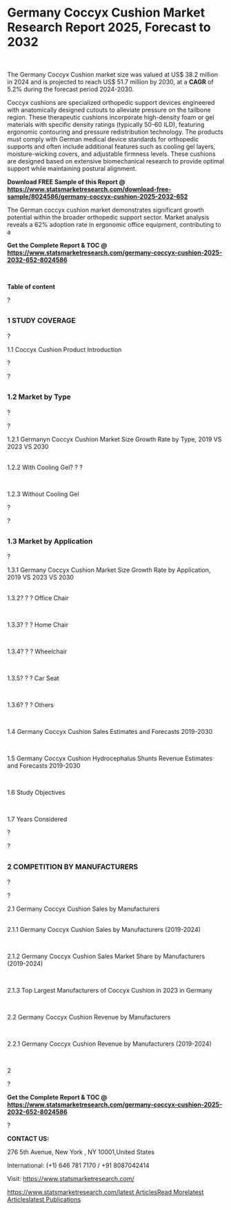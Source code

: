 <h1>Germany Coccyx Cushion Market Research Report 2025, Forecast to 2032</h1><br/><p>The Germany Coccyx Cushion market size was valued at US$ 38.2 million in 2024 and is projected to reach US$ 51.7 million by 2030, at a <strong>CAGR</strong> of 5.2% during the forecast period 2024-2030.</p>
 
 
 
 <p>Coccyx cushions are specialized orthopedic support devices engineered with anatomically designed cutouts to alleviate pressure on the tailbone region. These therapeutic cushions incorporate high-density foam or gel materials with specific density ratings (typically 50-60 ILD), featuring ergonomic contouring and pressure redistribution technology. The products must comply with German medical device standards for orthopedic supports and often include additional features such as cooling gel layers, moisture-wicking covers, and adjustable firmness levels. These cushions are designed based on extensive biomechanical research to provide optimal support while maintaining postural alignment.</p>
 
 
 
 <p><strong>Download FREE Sample of this Report @ <a href="https://www.statsmarketresearch.com/download-free-sample/8024586/germany-coccyx-cushion-2025-2032-652">https://www.statsmarketresearch.com/download-free-sample/8024586/germany-coccyx-cushion-2025-2032-652</a></strong></p>
 
 
 
 <p>The German coccyx cushion market demonstrates significant growth potential within the broader orthopedic support sector. Market analysis reveals a 62% adoption rate in ergonomic office equipment, contributing to a</p>
 
 
 
 <div><b>Get the Complete Report & TOC @ <a href="https://www.statsmarketresearch.com/germany-coccyx-cushion-2025-2032-652-8024586">https://www.statsmarketresearch.com/germany-coccyx-cushion-2025-2032-652-8024586</a></b></div>
 
 
 
 <p><br />
 
 <b>Table of content</b></p>
 
 
 
 <p>? </p>
 
 
 
 <h2><span style="font-size:16px"><strong>1 STUDY COVERAGE</strong></span></h2>
 
 
 
 <p>? </p>
 
 
 
 <p>1.1 Coccyx Cushion Product Introduction</p>
 
 
 
 <p>? </p>
 
 
 
 <p>? </p>
 
 
 
 <h2><span style="font-size:16px"><strong>1.2 Market by Type</strong></span></h2>
 
 
 
 <p>? </p>
 
 
 
 <p>? </p>
 
 
 
 <p>1.2.1 Germanyn Coccyx Cushion Market Size Growth Rate by Type, 2019 VS 2023 VS 2030<br />
 
 <br />
 
 1.2.2 With Cooling Gel? ? ? <br />
 
 <br />
 
 1.2.3 Without Cooling Gel<br />
 
 ? </p>
 
 
 
 <p>? </p>
 
 
 
 <h2><span style="font-size:16px"><strong>1.3 Market by Application</strong></span></h2>
 
 
 
 <p>? </p>
 
 
 
 <p>1.3.1 Germany Coccyx Cushion Market Size Growth Rate by Application, 2019 VS 2023 VS 2030<br />
 
 <br />
 
 1.3.2? ? ? Office Chair<br />
 
 <br />
 
 1.3.3? ? ? Home Chair<br />
 
 <br />
 
 1.3.4? ? ? Wheelchair<br />
 
 <br />
 
 1.3.5? ? ? Car Seat<br />
 
 <br />
 
 1.3.6? ? ? Others<br />
 
 <br />
 
 1.4 Germany Coccyx Cushion Sales Estimates and Forecasts 2019-2030<br />
 
 <br />
 
 1.5 Germany Coccyx Cushion Hydrocephalus Shunts Revenue Estimates and Forecasts 2019-2030<br />
 
 <br />
 
 1.6 Study Objectives<br />
 
 <br />
 
 1.7 Years Considered</p>
 
 
 
 <p>? </p>
 
 
 
 <p>? </p>
 
 
 
 <h2><span style="font-size:16px"><strong>2 COMPETITION BY MANUFACTURERS</strong></span></h2>
 
 
 
 <p>? </p>
 
 
 
 <p>? </p>
 
 
 
 <p>2.1 Germany Coccyx Cushion Sales by Manufacturers<br />
 
 <br />
 
 2.1.1 Germany Coccyx Cushion Sales by Manufacturers (2019-2024)<br />
 
 <br />
 
 2.1.2 Germany Coccyx Cushion Sales Market Share by Manufacturers (2019-2024)<br />
 
 <br />
 
 2.1.3 Top Largest Manufacturers of Coccyx Cushion in 2023 in Germany<br />
 
 <br />
 
 2.2 Germany Coccyx Cushion Revenue by Manufacturers<br />
 
 <br />
 
 2.2.1 Germany Coccyx Cushion Revenue by Manufacturers (2019-2024)<br />
 
 <br />
 
 2</p>
 
 
 
 <p>? </p>
 
 
 
 <div><b>Get the Complete Report & TOC @ <a href="https://www.statsmarketresearch.com/germany-coccyx-cushion-2025-2032-652-8024586">https://www.statsmarketresearch.com/germany-coccyx-cushion-2025-2032-652-8024586</a></b></div>
 
 
 
 <p>? </p>
 
 
 
 <p><b>CONTACT US:</b><br />
 
 276 5th Avenue, New York , NY 10001,United States<br />
 
 International: (+1) 646 781 7170 / +91 8087042414<br />
 
 Visit: <a href="https://www.statsmarketresearch.com/">https://www.statsmarketresearch.com/</a><br />
 
 <a href="https://gyeongbokgung.com">https://www.statsmarketresearch.com/</a><a href="https://hallyeomaritime.com">latest Articles</a><a href="https://jingwansa.com">Read More</a><a href="https://nguoiviet.jp/">latest Articles</a><a href="https://www.intelmarketresearch.com/">latest Publications</a></p>